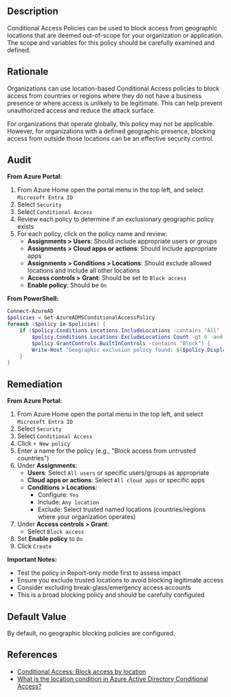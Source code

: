 ## Description

Conditional Access Policies can be used to block access from geographic locations that are deemed out-of-scope for your organization or application. The scope and variables for this policy should be carefully examined and defined.

## Rationale

Organizations can use location-based Conditional Access policies to block access from countries or regions where they do not have a business presence or where access is unlikely to be legitimate. This can help prevent unauthorized access and reduce the attack surface.

For organizations that operate globally, this policy may not be applicable. However, for organizations with a defined geographic presence, blocking access from outside those locations can be an effective security control.

## Audit

**From Azure Portal:**

1. From Azure Home open the portal menu in the top left, and select `Microsoft Entra ID`
2. Select `Security`
3. Select `Conditional Access`
4. Review each policy to determine if an exclusionary geographic policy exists
5. For each policy, click on the policy name and review:
   - **Assignments > Users**: Should include appropriate users or groups
   - **Assignments > Cloud apps or actions**: Should include appropriate apps
   - **Assignments > Conditions > Locations**: Should exclude allowed locations and include all other locations
   - **Access controls > Grant**: Should be set to `Block access`
   - **Enable policy**: Should be `On`

**From PowerShell:**

```powershell
Connect-AzureAD
$policies = Get-AzureADMSConditionalAccessPolicy
foreach ($policy in $policies) {
    if ($policy.Conditions.Locations.IncludeLocations -contains "All" -and
        $policy.Conditions.Locations.ExcludeLocations.Count -gt 0 -and
        $policy.GrantControls.BuiltInControls -contains "Block") {
        Write-Host "Geographic exclusion policy found: $($policy.DisplayName)"
    }
}
```

## Remediation

**From Azure Portal:**

1. From Azure Home open the portal menu in the top left, and select `Microsoft Entra ID`
2. Select `Security`
3. Select `Conditional Access`
4. Click `+ New policy`
5. Enter a name for the policy (e.g., "Block access from untrusted countries")
6. Under **Assignments**:
   - **Users**: Select `All users` or specific users/groups as appropriate
   - **Cloud apps or actions**: Select `All cloud apps` or specific apps
   - **Conditions > Locations**:
     - Configure: `Yes`
     - Include: `Any location`
     - Exclude: Select trusted named locations (countries/regions where your organization operates)
7. Under **Access controls > Grant**:
   - Select `Block access`
8. Set **Enable policy** to `On`
9. Click `Create`

**Important Notes:**
- Test the policy in Report-only mode first to assess impact
- Ensure you exclude trusted locations to avoid blocking legitimate access
- Consider excluding break-glass/emergency access accounts
- This is a broad blocking policy and should be carefully configured

## Default Value

By default, no geographic blocking policies are configured.

## References

- [Conditional Access: Block access by location](https://docs.microsoft.com/en-us/azure/active-directory/conditional-access/howto-conditional-access-policy-location)
- [What is the location condition in Azure Active Directory Conditional Access?](https://docs.microsoft.com/en-us/azure/active-directory/conditional-access/location-condition)


